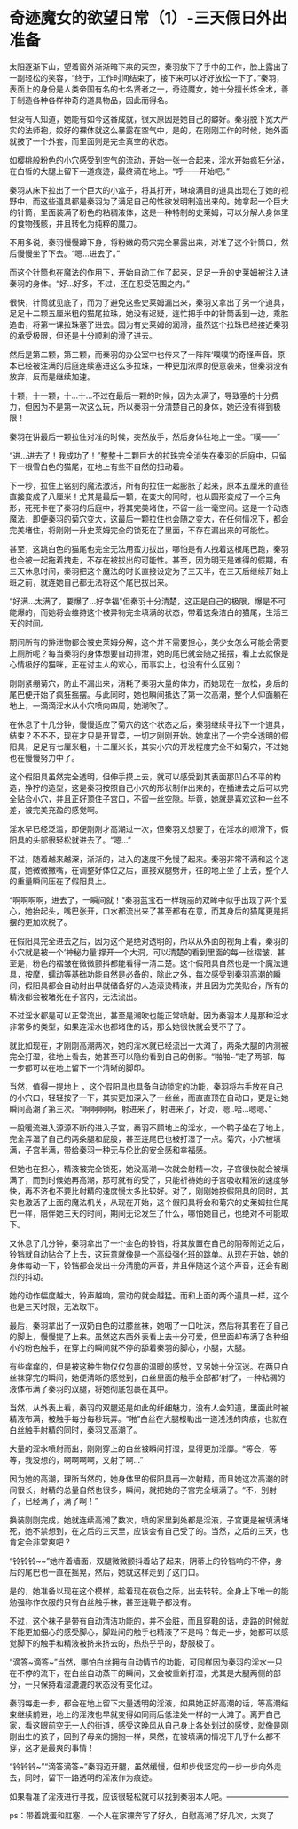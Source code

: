 # 奇迹魔女的欲望日常（1）-三天假日外出准备

太阳逐渐下山，望着窗外渐渐暗下来的天空，秦羽放下了手中的工作，脸上露出了一副轻松的笑容，“终于，工作时间结束了，接下来可以好好放松一下了。”秦羽，表面上的身份是人类帝国有名的七名贤者之一，奇迹魔女，她十分擅长炼金术，善于制造各种各样神奇的道具物品，因此而得名。

但没有人知道，她能有如今这番成就，很大原因是她自己的癖好。秦羽脱下宽大严实的法师袍，姣好的裸体就这么暴露在空气中，是的，在刚刚工作的时候，她外面就披了一个外套，而里面则是完全真空的状态。

如樱桃般粉色的小穴感受到空气的流动，开始一张一合起来，淫水开始疯狂分泌，在白皙的大腿上留下一道痕迹，最终滴在地上。“呼——开始吧。”

秦羽从床下拉出了一个巨大的小盒子，将其打开，琳琅满目的道具出现在了她的视野中，而这些道具都是秦羽为了满足自己的性欲发明制造出来的。她拿起一个巨大的针筒，里面装满了粉色的粘稠液体，这是一种特制的史莱姆，可以分解人身体里的食物残骸，并且转化为纯粹的魔力。

不用多说，秦羽慢慢蹲下身，将粉嫩的菊穴完全暴露出来，对准了这个针筒口，然后慢慢坐了下去。“嗯…进去了。”

而这个针筒也在魔法的作用下，开始自动工作了起来，足足一升的史莱姆被注入进秦羽的身体。“好…好多，不过，还在忍受范围之内。”

很快，针筒就见底了，而为了避免这些史莱姆漏出来，秦羽又拿出了另一个道具，足足十二颗五厘米粗的猫尾拉珠，她没有迟疑，连忙把手中的针筒丢到一边，乘胜追击，将第一课拉珠塞了进去。因为有史莱姆的润滑，虽然这个拉珠已经接近秦羽的承受极限，但还是十分顺利的滑了进去。

然后是第二颗，第三颗，而秦羽的办公室中也传来了一阵阵‘噗噗’的奇怪声音。原本已经被注满的后庭连续塞进这么多拉珠，一种更加浓厚的便意袭来，但秦羽没有放弃，反而是继续加速。

十颗，十一颗，十…十…不过在最后一颗的时候，因为太满了，导致塞的十分费力，但因为不是第一次这么玩，所以秦羽十分清楚自己的身体，她还没有得到极限！

秦羽在讲最后一颗拉住对准的时候，突然放手，然后身体往地上一坐。“噗——”

“进…进去了！我成功了！”整整十二颗巨大的拉珠完全消失在秦羽的后庭中，只留下一根雪白色的猫尾，在地上有些不自然的扭动着。

下一秒，拉住上铭刻的魔法激活，所有的拉住一起膨胀了起来，原本五厘米的直径直接变成了八厘米！尤其是最后一颗，在变大的同时，也从圆形变成了一个三角形，死死卡在了秦羽的后庭中，将其完美堵住，不留一丝一毫空间。这是一个动态魔法，即便秦羽的菊穴变大，这最后一颗拉住也会随之变大，在任何情况下，都会完美堵住，将刚刚一升史莱姆完全的锁死在了里面，不存在漏出来的可能性。

甚至，这跳白色的猫尾也完全无法用蛮力拔出，哪怕是有人拽着这根尾巴跑，秦羽也会被一起拖着拽走，不存在被拔出的可能性。甚至，因为明天是难得的假期，有三天休息时间，秦羽把这个魔法的时长直接设定为了三天半，在三天后继续开始上班之前，就连她自己都无法将这个尾巴拔出来。

“好满…太满了，要爆了…好幸福”但秦羽十分清楚，这正是自己的极限，爆是不可能爆的，而她将会维持这个被异物完全填满的状态，带着这条洁白的猫尾，生活三天的时间。

期间所有的排泄物都会被史莱姆分解，这个并不需要担心，美少女怎么可能会需要上厕所呢？每当秦羽的身体想要自动排泄，她的尾巴就会随之摇摆，看上去就像是心情极好的猫咪，正在讨主人的欢心，而事实上，也没有什么区别？

刚刚紧绷菊穴，防止不漏出来，消耗了秦羽大量的体力，而她现在一放松，身后的尾巴便开始了疯狂摇摆。与此同时，她也瞬间抵达了第一次高潮，整个人仰面躺在地上，一滴滴淫水从小穴喷向四周，她潮吹了。

在休息了十几分钟，慢慢适应了菊穴的这个状态之后，秦羽继续寻找下一个道具，结束？不不不，现在才只是开胃菜，一切才刚刚开始。她拿出了一个完全透明的假阳具，足足有七厘米粗，十二厘米长，其实小穴的开发程度完全不如菊穴，不过她也在慢慢努力中了。

这个假阳具虽然完全透明，但伸手摸上去，就可以感受到其表面那凹凸不平的构造，狰狞的造型，这是秦羽按照自己小穴的形状制作出来的，在插进去之后可以完全贴合小穴，并且正好顶住子宫口，不留一丝空隙。毕竟，她就是喜欢这种一丝不差，被完美充盈的感觉啊。

淫水早已经泛滥，即便刚刚才高潮过一次，但秦羽又想要了，在淫水的顺滑下，假阳具的头部很轻松就进去了。“嗯…”

不过，随着越来越深，渐渐的，进入的速度不免慢了起来。秦羽非常不满和这个速度，她微微撇嘴，在调整好体位之后，直接双腿劈开，往的地上坐了上去，整个人的重量瞬间压在了假阳具上。

“啊啊啊啊，进去了，一瞬间就！”秦羽蓝宝石一样瑰丽的双眸中似乎出现了两个爱心，她抬起头，嘴巴张开，口水都流出来了甚至都有在意，而其身后的猫尾更是摇摆的更加欢脱了。

在假阳具完全进去之后，因为这个是绝对透明的，所以从外面的视角上看，秦羽的小穴就是被一个‘神秘力量’撑开一个大洞，可以清楚的看到里面的每一丝褶皱，甚至是，粉色的褶皱在微微颤抖都能看得一清二楚。这个假阳具自然也是一个魔法道具，按摩，蠕动等基础功能自然是必备的，除此之外，每次感受到秦羽高潮的瞬间，假阳具都会自动射出早就储备好的人造滚烫精液，并且因为完美贴合，所有的精液都会被堵死在子宫内，无法流出。

不过淫水都是可以正常流出，甚至是潮吹也能正常喷射。因为秦羽本人是那种淫水非常多的类型，如果连淫水也都堵住的话，那么她很快就会受不了了。

就比如现在，才刚刚高潮两次，她的淫水就已经流出一大滩了，两条大腿的内测被完全打湿，往地上看去，她甚至可以隐约看到自己的倒影。“啪啪~”走了两部，每一步都可以在地上留下一个清晰的脚印。

当然，值得一提地上 ，这个假阳具也具备自动锁定的功能，秦羽将右手放在自己的小穴口，轻轻按了一下，其实更加深入了一丝丝，而直直顶在自动口，更是让她瞬间高潮了第三次。“啊啊啊啊，射进来了，射进来了，好烫，嗯..唔…嗯嗯、”

一股暖流进入源源不断的进入子宫，秦羽不顾地上的淫水，一个鸭子坐在了地上，完全弄湿了自己的两条腿和屁股，甚至连尾巴也被打湿了一点。菊穴，小穴被填满，子宫半满，带给秦羽一种无与伦比的安全感和幸福感。

但她也在担心，精液被完全锁死，她没高潮一次就会射精一次，子宫很快就会被填满了，而到时候她再高潮，那可就有的受了，只能祈祷她的子宫吸收精液的速度够快，再不济也不要比射精的速度慢太多比较好。对了，刚刚她按假阳具的同时，其实也激活了上面的魔法机关，从现在开始，这个假阳具将会和菊穴的史莱姆拉住尾巴一样，陪伴她三天的时间，期间无论发生了什么，哪怕她自己，也绝对不可能取下。

又休息了几分钟，秦羽拿出了一个金色的铃铛，将其放置在自己的阴蒂附近之后，铃铛就自动贴合了上去，这玩意就像是一个高级强化班的跳单。从现在开始，她的身体每动一下，铃铛都会发出十分清脆的声音，并且伴随这个这个声音，还会有剧烈的抖动。

她的动作幅度越大，铃声越响，震动的就会越猛。而和上面的两个道具一样，这个也是三天时限，无法取下。

最后，秦羽拿出了一双奶白色的过膝丝袜，她咽了一口吐沫，然后将其套在了自己的脚上，慢慢提了上来。虽然这东西外表看上去十分可爱，但里面却布满了各种细小的粉色触手，在穿上的瞬间就不停的舔着秦羽的脚心，小腿，大腿。

有些痒痒的，但是被这种生物仅仅包裹的温暖的感觉，又另她十分沉迷。在两只白丝袜穿完的瞬间，她便清晰的感觉到，白丝里面的触手全部都‘射’了，一种粘稠的液体布满了秦羽的双腿，将她彻底包裹在其中。

当然，从外表上看，秦羽的双腿还是如此的纤细魅力，没有人会知道，里面此时被精液布满，被触手每分每秒玩弄。“啪”白丝在大腿根勒出一道浅浅的肉痕，也就在白丝触手射精的同时，秦羽又高潮了。

大量的淫水喷射而出，刚刚穿上的白丝被瞬间打湿，显得更加淫靡。“等会，等等，我没想的，啊啊啊啊，又射了啊…”

因为她的高潮，理所当然的，她身体里的假阳具再一次射精，而且她这次高潮的时间很长，射精的总量自然也很多，瞬间，就把她的子宫完全填满了。“不，别射了，已经满了，满了啊！”

换装刚刚完成，她就连续高潮了数次，喷的家里到处都是淫液，子宫更是被填满堵死，她不禁想到，在之后的三天里，应该会有自己受了的。当然，之后的三天，也肯定会非常爽吧？

“铃铃铃~~”她杵着墙面，双腿微微颤抖着站了起来，阴蒂上的铃铛响的不停，身后的尾巴也一直在摇晃，然后，她就这样走到了这门口。

是的，她准备以现在这个模样，趁着现在夜色之际，出去转转。全身上下唯一的能勉强称作衣服的只有白丝触手袜，甚至连鞋子都没有。

不过，这个袜子是带有自动清洁功能的，并不会脏，而且穿鞋的话，走路的时候就不能更加细心的感受脚心，脚趾间的触手也精液了不是吗？每走一步，她都可以感觉脚下的触手和精液被挤来挤去的，热热乎乎的，舒服极了。

“滴答~滴答~”当然，哪怕白丝拥有自动情节的功能，可同样因为秦羽的淫水一只在不停的流下，在白丝自动蒸干的瞬间，又会被重新打湿，尤其是大腿两侧的部分，一只保持着湿漉漉的状态没有变化过。

秦羽每走一步，都会在地上留下大量透明的淫液，如果她正好高潮的话，等高潮结束继续前进，地上的淫液也早就变得如同雨后低洼处一样的一大滩了。离开自己家，看这眼前空无一人的街道，感受这晚风从自己身上各处划过的感觉，就像是刚刚出生的孩子，回到了母亲的拥抱一样，果然，在被填满的情况下几乎什么都不穿，这才是最爽的事情！

“铃铃铃~”“滴答滴答~”秦羽迈开腿，虽然缓慢，但却步伐坚定的一步一步向外走去，同时，留下一路透明的淫液作为痕迹。

如果看准了淫液进行寻找，应该很轻松就可以找到秦羽本人吧。————————

ps：带着跳蛋和肛塞，一个人在家裸奔写了好久，自慰高潮了好几次，太爽了